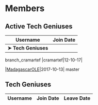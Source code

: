# Members

## Active Tech Geniuses

|**Username**|**Join Date**|
|------------|-------------|
|**➤ Tech Geniuses**||
branch_cramartef
|cramartef|12-10-17|

|[MadagascarOLE](../vi/profiles/MadagascarOLE.md)|2017-10-13|
master

## Tech Geniuses

|**Username**|**Join Date**|**Leave Date**|
|------------|-------------|--------------|
